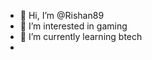 - 👋 Hi, I’m @Rishan89
- 👀 I’m interested in gaming
- 🌱 I’m currently learning btech
-

<!---
Rishan89/Rishan89 is a ✨ special ✨ repository because its `README.md` (this file) appears on your GitHub profile.
You can click the Preview link to take a look at your changes.
--->
